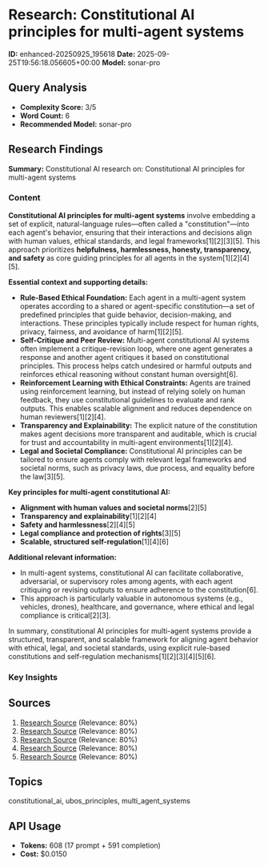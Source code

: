 # Research: Constitutional AI principles for multi-agent systems
**ID:** enhanced-20250925_195618
**Date:** 2025-09-25T19:56:18.056605+00:00
**Model:** sonar-pro

## Query Analysis
- **Complexity Score:** 3/5
- **Word Count:** 6
- **Recommended Model:** sonar-pro

## Research Findings
**Summary:** Constitutional AI research on: Constitutional AI principles for multi-agent systems

### Content
**Constitutional AI principles for multi-agent systems** involve embedding a set of explicit, natural-language rules—often called a "constitution"—into each agent's behavior, ensuring that their interactions and decisions align with human values, ethical standards, and legal frameworks[1][2][3][5]. This approach prioritizes **helpfulness, harmlessness, honesty, transparency, and safety** as core guiding principles for all agents in the system[1][2][4][5].

**Essential context and supporting details:**

- **Rule-Based Ethical Foundation:** Each agent in a multi-agent system operates according to a shared or agent-specific constitution—a set of predefined principles that guide behavior, decision-making, and interactions. These principles typically include respect for human rights, privacy, fairness, and avoidance of harm[1][2][5].
- **Self-Critique and Peer Review:** Multi-agent constitutional AI systems often implement a critique-revision loop, where one agent generates a response and another agent critiques it based on constitutional principles. This process helps catch undesired or harmful outputs and reinforces ethical reasoning without constant human oversight[6].
- **Reinforcement Learning with Ethical Constraints:** Agents are trained using reinforcement learning, but instead of relying solely on human feedback, they use constitutional guidelines to evaluate and rank outputs. This enables scalable alignment and reduces dependence on human reviewers[1][2][4].
- **Transparency and Explainability:** The explicit nature of the constitution makes agent decisions more transparent and auditable, which is crucial for trust and accountability in multi-agent environments[1][2][4].
- **Legal and Societal Compliance:** Constitutional AI principles can be tailored to ensure agents comply with relevant legal frameworks and societal norms, such as privacy laws, due process, and equality before the law[3][5].

**Key principles for multi-agent constitutional AI:**

- **Alignment with human values and societal norms**[2][5]
- **Transparency and explainability**[1][2][4]
- **Safety and harmlessness**[2][4][5]
- **Legal compliance and protection of rights**[3][5]
- **Scalable, structured self-regulation**[1][4][6]

**Additional relevant information:**

- In multi-agent systems, constitutional AI can facilitate collaborative, adversarial, or supervisory roles among agents, with each agent critiquing or revising outputs to ensure adherence to the constitution[6].
- This approach is particularly valuable in autonomous systems (e.g., vehicles, drones), healthcare, and governance, where ethical and legal compliance is critical[2][3].

In summary, constitutional AI principles for multi-agent systems provide a structured, transparent, and scalable framework for aligning agent behavior with ethical, legal, and societal standards, using explicit rule-based constitutions and self-regulation mechanisms[1][2][3][4][5][6].

### Key Insights

## Sources
1. [Research Source](https://www.geeksforgeeks.org/artificial-intelligence/constitutional-ai/) (Relevance: 80%)
2. [Research Source](https://xenoss.io/ai-and-data-glossary/constitutional-ai) (Relevance: 80%)
3. [Research Source](https://www.nightfall.ai/ai-security-101/constitutional-ai) (Relevance: 80%)
4. [Research Source](https://www.gigaspaces.com/data-terms/constitutional-ai) (Relevance: 80%)
5. [Research Source](https://toloka.ai/blog/constitutional-ai-explained/) (Relevance: 80%)

## Topics
constitutional_ai, ubos_principles, multi_agent_systems

## API Usage
- **Tokens:** 608 (17 prompt + 591 completion)
- **Cost:** $0.0150